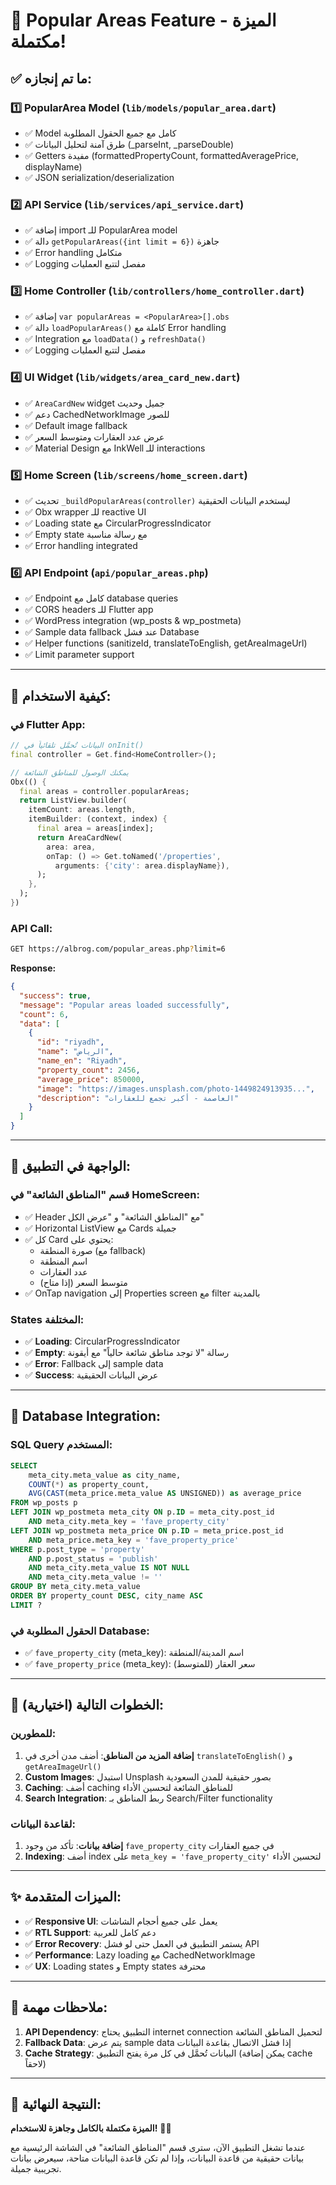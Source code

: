 # 📍 Popular Areas Feature - الميزة مكتملة!

## ✅ ما تم إنجازه:

### 1️⃣ **PopularArea Model** (`lib/models/popular_area.dart`)
- ✅ Model كامل مع جميع الحقول المطلوبة
- ✅ طرق آمنة لتحليل البيانات (_parseInt, _parseDouble)
- ✅ Getters مفيدة (formattedPropertyCount, formattedAveragePrice, displayName)
- ✅ JSON serialization/deserialization

### 2️⃣ **API Service** (`lib/services/api_service.dart`)
- ✅ إضافة import للـ PopularArea model
- ✅ دالة `getPopularAreas({int limit = 6})` جاهزة
- ✅ Error handling متكامل
- ✅ Logging مفصل لتتبع العمليات

### 3️⃣ **Home Controller** (`lib/controllers/home_controller.dart`)
- ✅ إضافة `var popularAreas = <PopularArea>[].obs`
- ✅ دالة `loadPopularAreas()` كاملة مع Error handling
- ✅ Integration مع `loadData()` و `refreshData()`
- ✅ Logging مفصل لتتبع العمليات

### 4️⃣ **UI Widget** (`lib/widgets/area_card_new.dart`)
- ✅ `AreaCardNew` widget جميل وحديث
- ✅ دعم CachedNetworkImage للصور
- ✅ Default image fallback
- ✅ عرض عدد العقارات ومتوسط السعر
- ✅ Material Design مع InkWell للـ interactions

### 5️⃣ **Home Screen** (`lib/screens/home_screen.dart`)
- ✅ تحديث `_buildPopularAreas(controller)` ليستخدم البيانات الحقيقية
- ✅ Obx wrapper للـ reactive UI
- ✅ Loading state مع CircularProgressIndicator
- ✅ Empty state مع رسالة مناسبة
- ✅ Error handling integrated

### 6️⃣ **API Endpoint** (`api/popular_areas.php`)
- ✅ Endpoint كامل مع database queries
- ✅ CORS headers للـ Flutter app
- ✅ WordPress integration (wp_posts & wp_postmeta)
- ✅ Sample data fallback عند فشل Database
- ✅ Helper functions (sanitizeId, translateToEnglish, getAreaImageUrl)
- ✅ Limit parameter support

---

## 🚀 **كيفية الاستخدام:**

### في Flutter App:
```dart
// البيانات تُحمَّل تلقائياً في onInit()
final controller = Get.find<HomeController>();

// يمكنك الوصول للمناطق الشائعة
Obx(() {
  final areas = controller.popularAreas;
  return ListView.builder(
    itemCount: areas.length,
    itemBuilder: (context, index) {
      final area = areas[index];
      return AreaCardNew(
        area: area,
        onTap: () => Get.toNamed('/properties', 
          arguments: {'city': area.displayName}),
      );
    },
  );
})
```

### API Call:
```bash
GET https://albrog.com/popular_areas.php?limit=6
```

**Response:**
```json
{
  "success": true,
  "message": "Popular areas loaded successfully",
  "count": 6,
  "data": [
    {
      "id": "riyadh",
      "name": "الرياض",
      "name_en": "Riyadh",
      "property_count": 2456,
      "average_price": 850000,
      "image": "https://images.unsplash.com/photo-1449824913935...",
      "description": "العاصمة - أكبر تجمع للعقارات"
    }
  ]
}
```

---

## 📱 **الواجهة في التطبيق:**

### قسم "المناطق الشائعة" في HomeScreen:
- ✅ Header مع "المناطق الشائعة" و "عرض الكل"
- ✅ Horizontal ListView مع Cards جميلة
- ✅ كل Card يحتوي على:
  - صورة المنطقة (مع fallback)
  - اسم المنطقة
  - عدد العقارات
  - متوسط السعر (إذا متاح)
- ✅ OnTap navigation إلى Properties screen مع filter بالمدينة

### States المختلفة:
- ✅ **Loading**: CircularProgressIndicator
- ✅ **Empty**: رسالة "لا توجد مناطق شائعة حالياً" مع أيقونة
- ✅ **Error**: Fallback إلى sample data
- ✅ **Success**: عرض البيانات الحقيقية

---

## 🔧 **Database Integration:**

### SQL Query المستخدم:
```sql
SELECT 
    meta_city.meta_value as city_name,
    COUNT(*) as property_count,
    AVG(CAST(meta_price.meta_value AS UNSIGNED)) as average_price
FROM wp_posts p
LEFT JOIN wp_postmeta meta_city ON p.ID = meta_city.post_id 
    AND meta_city.meta_key = 'fave_property_city'
LEFT JOIN wp_postmeta meta_price ON p.ID = meta_price.post_id 
    AND meta_price.meta_key = 'fave_property_price'
WHERE p.post_type = 'property' 
    AND p.post_status = 'publish'
    AND meta_city.meta_value IS NOT NULL 
    AND meta_city.meta_value != ''
GROUP BY meta_city.meta_value
ORDER BY property_count DESC, city_name ASC
LIMIT ?
```

### الحقول المطلوبة في Database:
- ✅ `fave_property_city` (meta_key): اسم المدينة/المنطقة
- ✅ `fave_property_price` (meta_key): سعر العقار (للمتوسط)

---

## 🎯 **الخطوات التالية (اختيارية):**

### للمطورين:
1. **إضافة المزيد من المناطق**: أضف مدن أخرى في `translateToEnglish()` و `getAreaImageUrl()`
2. **Custom Images**: استبدل Unsplash بصور حقيقية للمدن السعودية
3. **Caching**: أضف caching للمناطق الشائعة لتحسين الأداء
4. **Search Integration**: ربط المناطق بـ Search/Filter functionality

### لقاعدة البيانات:
1. **إضافة بيانات**: تأكد من وجود `fave_property_city` في جميع العقارات
2. **Indexing**: أضف index على `meta_key = 'fave_property_city'` لتحسين الأداء

---

## ✨ **الميزات المتقدمة:**

- ✅ **Responsive UI**: يعمل على جميع أحجام الشاشات
- ✅ **RTL Support**: دعم كامل للعربية
- ✅ **Error Recovery**: يستمر التطبيق في العمل حتى لو فشل API
- ✅ **Performance**: Lazy loading مع CachedNetworkImage
- ✅ **UX**: Loading states و Empty states محترفة

---

## 🚨 **ملاحظات مهمة:**

1. **API Dependency**: التطبيق يحتاج internet connection لتحميل المناطق الشائعة
2. **Fallback Data**: يتم عرض sample data إذا فشل الاتصال بقاعدة البيانات
3. **Cache Strategy**: البيانات تُحمَّل في كل مرة يفتح التطبيق (يمكن إضافة cache لاحقاً)

---

## 🎉 **النتيجة النهائية:**

**الميزة مكتملة بالكامل وجاهزة للاستخدام!** 🚀✨

عندما تشغل التطبيق الآن، سترى قسم "المناطق الشائعة" في الشاشة الرئيسية مع بيانات حقيقية من قاعدة البيانات، وإذا لم تكن قاعدة البيانات متاحة، سيعرض بيانات تجريبية جميلة. 